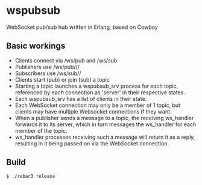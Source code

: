 # wspubsub

WebSocket pub/sub hub written in Erlang, based on Cowboy

Basic workings
--------------
* Clients connect via /ws/pub and /ws/sub
* Publishers use /ws/pub/<ApiKey>/<Domain>/<Topic>
* Subscribers use /ws/sub/<Domain>/<Topic>
* Clients start (pub) or join (sub) a topic
* Starting a topic launches a wspubsub_srv process for each topic,
referenced by each connection as 'server' in their respective states.
* Each wspubsub_srv has a list of clients in their state.
* Each WebSocket connection may only be a member of 1 topic, but clients may
have multiple Websocket connections if they want.
* When a publisher sends a message to a topic, the receiving ws_handler
forwards it to its server, which in turn messages the ws_handler for each member
of the topic.
* ws_handler processes receiving such a message will return it as a reply,
resulting in it being passed on via the WebSocket connection.

Build
-----

    $ ./rebar3 release
